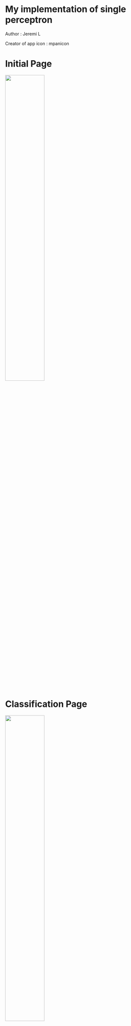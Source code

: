 # My implementation of single perceptron
Author : Jeremi L

Creator of app icon : mpanicon

# Initial Page
<img src="https://github.com/JeremiJL/test_learning/assets/101462889/0c4d18b1-3231-41bc-b631-97c7ea33fd26" align="center" width="50%" height="50%">

# Classification Page
<img src="https://github.com/JeremiJL/test_learning/assets/101462889/fd534017-5c75-40d0-982a-d933ff103347" align="center" width="50%" height="50%">

# Plot of perceptron
<img src="https://github.com/JeremiJL/test_learning/assets/101462889/c196eff9-719f-4de1-b8fc-df394aa45a10" align="center" width="30%" height="30%">
